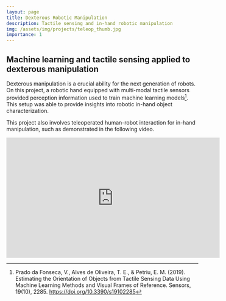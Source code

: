 ```yaml
---
layout: page
title: Dexterous Robotic Manipulation
description: Tactile sensing and in-hand robotic manipulation
img: /assets/img/projects/teleop_thumb.jpg
importance: 1
---
```


Machine learning and tactile sensing applied to dexterous manipulation
----------------------------------------------------------------------

Dexterous manipulation is a crucial ability for the next generation of robots.
On this project, a robotic hand equipped with multi-modal tactile sensors provided perception information used to train machine learning models[^1].
This setup was able to provide insights into robotic in-hand object characterization.

This project also involves teleoperated human-robot interaction for in-hand manipulation, such as demonstrated in the following video.

<iframe width="560" height="315" src="https://www.youtube.com/embed/T-rw6ulKfHU" frameborder="0" allow="accelerometer; autoplay; encrypted-media; gyroscope; picture-in-picture" allowfullscreen></iframe>


[^1]: Prado da Fonseca, V., Alves de Oliveira, T. E., & Petriu, E. M. (2019). Estimating the Orientation of Objects from Tactile Sensing Data Using Machine Learning Methods and Visual Frames of Reference. Sensors, 19(10), 2285. https://doi.org/10.3390/s19102285
